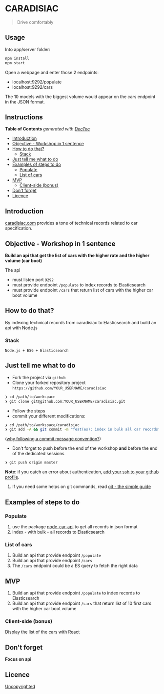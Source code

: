 # CARADISIAC

> Drive comfortably

## Usage 

Into app/server folder: 

```sh
npm install
npm start
```

Open a webpage and enter those 2 endpoints:

* localhost:9292/populate
* localhost:9292/cars

The 10 models with the biggest volume would appear on the cars endpoint in the JSON format. 


## Instructions

<!-- START doctoc generated TOC please keep comment here to allow auto update -->
<!-- DON'T EDIT THIS SECTION, INSTEAD RE-RUN doctoc TO UPDATE -->
**Table of Contents**  *generated with [DocToc](https://github.com/thlorenz/doctoc)*

- [Introduction](#introduction)
- [Objective - Workshop in 1 sentence](#objective---workshop-in-1-sentence)
- [How to do that?](#how-to-do-that)
  - [Stack](#stack)
- [Just tell me what to do](#just-tell-me-what-to-do)
- [Examples of steps to do](#examples-of-steps-to-do)
  - [Populate](#populate)
  - [List of cars](#list-of-cars)
- [MVP](#mvp)
  - [Client-side (bonus)](#client-side-bonus)
- [Don't forget](#dont-forget)
- [Licence](#licence)

<!-- END doctoc generated TOC please keep comment here to allow auto update -->

## Introduction

[caradisiac.com](http://www.caradisiac.com/fiches-techniques) provides a tone of technical records related to car specification.

## Objective - Workshop in 1 sentence

**Build an api that get the list of cars with the higher rate and the higher volume (car boot)**

The api

* must listen port `9292`
* must provide endpoint `/populate` to index records to Elasticsearch
* must provide endpoint `/cars` that return list of cars with the higher car boot volume

## How to do that?

By indexing technical records from caradisiac to Elasticsearch and build an api with Node.js

### Stack

```
Node.js + ES6 + Elasticsearch
```

## Just tell me what to do

* Fork the project via `github`
* Clone your forked repository project `https://github.com/YOUR_USERNAME/caradisiac`

```sh
❯ cd /path/to/workspace
❯ git clone git@github.com:YOUR_USERNAME/caradisiac.git
```

* Follow the steps
* commit your different modifications:

```sh
❯ cd /path/to/workspace/caradisiac
❯ git add -A && git commit -m "feat(es): index in bulk all car records"
```

([why following a commit message convention?](https://github.com/angular/angular.js/blob/master/DEVELOPERS.md#commits))

* Don't forget to push before the end of the workshop **and** before the end of the dedicated sessions

```sh
❯ git push origin master
```

**Note**: if you catch an error about authentication, [add your ssh to your github profile](https://help.github.com/articles/connecting-to-github-with-ssh/).

1. If you need some helps on git commands, read [git - the simple guide](http://rogerdudler.github.io/git-guide/)

## Examples of steps to do

### Populate

1. use the package [node-car-api](https://github.com/92bondstreet/node-car-api) to get all records in json format
1. index - with bulk - all records to Elasticsearch

### List of cars

1. Build an api that provide endpoint `/populate`
1. Build an api that provide endpoint `/cars`
1. The `/cars` endpoint could be a ES query to fetch the right data


## MVP

1. Build an api that provide endpoint `/populate` to index records to Elasticsearch
1. Build an api that provide endpoint `/cars` that return list of 10 first cars with the higher car boot volume

### Client-side (bonus)

Display the list of the cars with React

## Don't forget

**Focus on api**

## Licence

[Uncopyrighted](http://zenhabits.net/uncopyright/)
